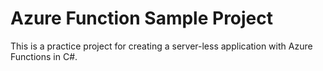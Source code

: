 # Azure Function Sample Project

This is a practice project for creating a server-less application with Azure Functions in C#.
